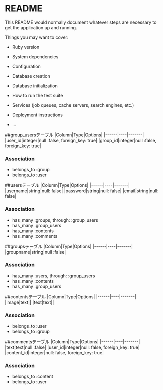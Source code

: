# README

This README would normally document whatever steps are necessary to get the
application up and running.

Things you may want to cover:

* Ruby version

* System dependencies

* Configuration

* Database creation

* Database initialization

* How to run the test suite

* Services (job queues, cache servers, search engines, etc.)

* Deployment instructions

* ...

##group_usersテーブル
|Column|Type|Options|
|------|----|-------|
|user_id|integer|null :false, foreign_key: true|
|group_id|integer|null :false, foreign_key: true|
### Association
- belongs_to :group
- belongs_to :user


##usersテーブル
|Column|Type|Options|
|------|----|-------|
|username|string|null: false|
|password|string|null: false|
|email|string|null: false|
### Association
- has_many :groups, through: :group_users
- has_many :group_users
- has_many :contents
- has_many :comments



##groupsテーブル
|Column|Type|Options|
|------|----|-------|
|groupname|string|null :false|
### Association
- has_many :users, through: :group_users
- has_many :contents
- has_many :group_users


##contentsテーブル
|Column|Type|Options|
|------|----|-------|
|image|text||
|text|text||
### Association
- belongs_to :user
- belongs_to :group



##commentsテーブル
|Column|Type|Options|
|------|----|-------|
|text|text|null :false|
|user_id|integer|null: false, foreign_key: true|
|content_id|integer|null: false, foreign_key: true|
### Association
- belongs_to :content
- belongs_to :user
